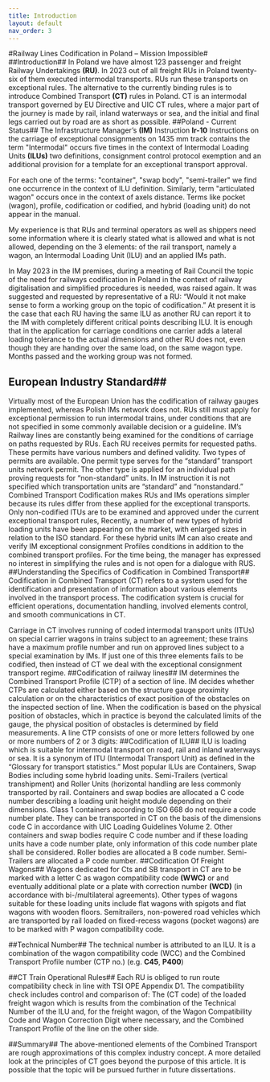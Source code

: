 ```yaml
---
title: Introduction
layout: default
nav_order: 3
---
```


#Railway Lines Codification in Poland – Mission Impossible#
##Introduction##
In Poland we have almost 123 passenger and freight Railway Undertakings **(RU)**. In 2023 out of all freight RUs in Poland twenty-six of them executed intermodal transports. RUs run these transports on exceptional rules. The alternative to the currently binding rules is to introduce Combined Transport **(CT)** rules in Poland. CT is an intermodal transport governed by EU Directive and UIC CT rules, where a major part of the journey is made by rail, inland waterways or sea, and the initial and final legs carried out by road are as short as possible.
##Poland - Current Status##
The Infrastructure Manager’s **(IM)** Instruction **Ir-10** Instructions on the carriage of exceptional consignments on 1435 mm track contains the term "Intermodal" occurs five times in the context of Intermodal Loading Units **(ILUs)** two definitions, consignment control protocol exemption and an additional provision for a template for an exceptional transport approval.

For each one of the terms: "container", "swap body", "semi-trailer" we find one occurrence in the context of ILU definition. Similarly, term "articulated wagon" occurs once in the context of axels distance. Terms like pocket (wagon), profile, codification or codified, and hybrid (loading unit) do not appear in the manual.

My experience is that RUs and terminal operators as well as shippers need some information where it is clearly stated what is allowed and what is not allowed, depending on the 3 elements: of the rail transport, namely a wagon, an Intermodal Loading Unit (ILU) and an applied IMs path.

In May 2023 in the IM premises, during a meeting of Rail Council the topic of the need for railways codification in Poland in the context of railway digitalisation and simplified procedures is needed, was raised again. It was suggested and requested by representative of a RU: “Would it not make sense to form a working group on the topic of codification.” At present it is the case that each RU having the same ILU as another RU can report it to the IM with completely different critical points describing ILU. It is enough that in the application for carriage conditions one carrier adds a lateral loading tolerance to the actual dimensions and other RU does not, even though they are handing over the same load, on the same wagon type. Months passed and the working group was not formed.

## European Industry Standard##

Virtually most of the European Union has the codification of railway gauges implemented, whereas Polish IMs network does not. RUs still must apply for exceptional permission to run intermodal trains, under conditions that are not specified in some commonly available decision or a guideline. IM’s Railway lines are constantly being examined for the conditions of carriage on paths requested by RUs. Each RU receives permits for requested paths. These permits have various numbers and defined validity. Two types of permits are available. One permit type serves for the “standard” transport units network permit. The other type is applied for an individual path proving requests for “non-standard” units. In IM instruction it is not specified which transportation units are “standard” and “nonstandard.”
Combined Transport Codification makes RUs and IMs operations simpler because its rules differ from these applied for the exceptional transports. Only non-codified ITUs are to be examined and approved under the current exceptional transport rules,
Recently, a number of new types of hybrid loading units have been appearing on the market, with enlarged sizes in relation to the ISO standard. For these hybrid units IM can also create and verify IM exceptional consignment Profiles conditions in addition to the combined transport profiles. For the time being, the manager has expressed no interest in simplifying the rules and is not open for a dialogue with RUS.
##Understanding the Specifics of Codification in Combined Transport##
Codification in Combined Transport (CT) refers to a system used for the identification and presentation of information about various elements involved in the transport process. The codification system is crucial for efficient operations, documentation handling, involved elements control, and smooth communications in CT.

Carriage in CT involves running of coded intermodal transport units (ITUs) on special carrier wagons in trains subject to an agreement; these trains have a maximum profile number and run on approved lines subject to a special examination by IMs. If just one of this three elements fails to be codified, then instead of CT we deal with the exceptional consignment transport regime.
##Codification of railway lines##
IM determines the Combined Transport Profile (CTP) of a section of line. IM decides whether CTPs are calculated either based on the structure gauge proximity calculation or on the characteristics of exact position of the obstacles on the inspected section of line. When the codification is based on the physical position of obstacles, which in practice is beyond the calculated limits of the gauge, the physical position of obstacles is determined by field measurements. A line CTP consists of one or more letters followed by one or more numbers of 2 or 3 digits:
##Codification of ILU##
ILU is loading which is suitable for intermodal transport on road, rail and inland waterways or sea. It is a synonym of ITU (Intermodal Transport Unit) as defined in the “Glossary for transport statistics.” Most popular ILUs are Containers, Swap Bodies including some hybrid loading units. Semi-Trailers (vertical transhipment) and Roller Units (horizontal handling are less commonly transported by rail.
Containers and swap bodies are allocated a C code number describing a loading unit height module depending on their dimensions. Class 1 containers according to ISO 668 do not require a code number plate. They can be transported in CT on the basis of the dimensions code C in accordance with UIC Loading Guidelines Volume 2. Other containers and swap bodies require C code number and if these loading units have a code number plate, only information of this code number plate shall be considered. Roller bodies are allocated a B code number. Semi-Trailers are allocated a P code number.
##Codification Of Freight Wagons##
Wagons dedicated for Cts and SB transport in CT are to be marked with a letter C as wagon compatibility code **(WWC)** or and eventually additional plate or a plate with correction number **(WCD)** (in accordance with bi-/multilateral agreements). Other types of wagons suitable for these loading units include flat wagons with spigots and flat wagons with wooden floors.
Semitrailers, non-powered road vehicles which are transported by rail loaded on fixed-recess wagons (pocket wagons) are to be marked with P wagon compatibility code.

##Technical Number##
The technical number is attributed to an ILU. It is a combination of the wagon compatibility code (WCC) and the Combined Transport Profile number (CTP no.) (e.g. **C45**, **P400**)

##CT Train Operational Rules##
Each RU is obliged to run route compatibility check in line with TSI OPE Appendix D1.
The compatibility check includes control and comparison of:
The (CT code) of the loaded freight wagon which is results from the combination of the Technical Number of the ILU and, for the freight wagon, of the Wagon Compatibility Code and Wagon Correction Digit where necessary, and the Combined Transport Profile of the line on the other side.

##Summary##
The above-mentioned elements of the Combined Transport are rough approximations of this complex industry concept. A more detailed look at the principles of CT goes beyond the purpose of this article. It is possible that the topic will be pursued further in future dissertations.
